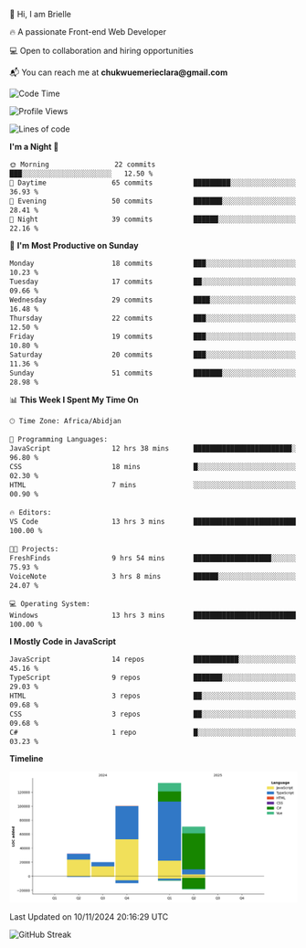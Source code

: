 <div align="left">
  <p>👋 Hi, I am Brielle</p>
  <p>🔥 A passionate Front-end Web Developer</p>
  <p>💻 Open to collaboration and hiring opportunities</p>
  <p>📬 You can reach me at <strong>chukwuemerieclara@gmail.com</strong></p>
</div>


 
 <!--START_SECTION:waka-->
![Code Time](http://img.shields.io/badge/Code%20Time-315%20hrs%2039%20mins-blue)

![Profile Views](http://img.shields.io/badge/Profile%20Views-120-blue)

![Lines of code](https://img.shields.io/badge/From%20Hello%20World%20I%27ve%20Written-116.0%20thousand%20lines%20of%20code-blue)

**I'm a Night 🦉** 

```text
🌞 Morning                22 commits          ███░░░░░░░░░░░░░░░░░░░░░░   12.50 % 
🌆 Daytime                65 commits          █████████░░░░░░░░░░░░░░░░   36.93 % 
🌃 Evening                50 commits          ███████░░░░░░░░░░░░░░░░░░   28.41 % 
🌙 Night                  39 commits          ██████░░░░░░░░░░░░░░░░░░░   22.16 % 
```
📅 **I'm Most Productive on Sunday** 

```text
Monday                   18 commits          ███░░░░░░░░░░░░░░░░░░░░░░   10.23 % 
Tuesday                  17 commits          ██░░░░░░░░░░░░░░░░░░░░░░░   09.66 % 
Wednesday                29 commits          ████░░░░░░░░░░░░░░░░░░░░░   16.48 % 
Thursday                 22 commits          ███░░░░░░░░░░░░░░░░░░░░░░   12.50 % 
Friday                   19 commits          ███░░░░░░░░░░░░░░░░░░░░░░   10.80 % 
Saturday                 20 commits          ███░░░░░░░░░░░░░░░░░░░░░░   11.36 % 
Sunday                   51 commits          ███████░░░░░░░░░░░░░░░░░░   28.98 % 
```


📊 **This Week I Spent My Time On** 

```text
🕑︎ Time Zone: Africa/Abidjan

💬 Programming Languages: 
JavaScript               12 hrs 38 mins      ████████████████████████░   96.80 % 
CSS                      18 mins             █░░░░░░░░░░░░░░░░░░░░░░░░   02.30 % 
HTML                     7 mins              ░░░░░░░░░░░░░░░░░░░░░░░░░   00.90 % 

🔥 Editors: 
VS Code                  13 hrs 3 mins       █████████████████████████   100.00 % 

🐱‍💻 Projects: 
FreshFinds               9 hrs 54 mins       ███████████████████░░░░░░   75.93 % 
VoiceNote                3 hrs 8 mins        ██████░░░░░░░░░░░░░░░░░░░   24.07 % 

💻 Operating System: 
Windows                  13 hrs 3 mins       █████████████████████████   100.00 % 
```

**I Mostly Code in JavaScript** 

```text
JavaScript               14 repos            ███████████░░░░░░░░░░░░░░   45.16 % 
TypeScript               9 repos             ███████░░░░░░░░░░░░░░░░░░   29.03 % 
HTML                     3 repos             ██░░░░░░░░░░░░░░░░░░░░░░░   09.68 % 
CSS                      3 repos             ██░░░░░░░░░░░░░░░░░░░░░░░   09.68 % 
C#                       1 repo              █░░░░░░░░░░░░░░░░░░░░░░░░   03.23 % 
```



**Timeline**

![Lines of Code chart](https://raw.githubusercontent.com/Brielle28/Brielle28/main/assets/bar_graph.png)


 Last Updated on 10/11/2024 20:16:29 UTC
<!--END_SECTION:waka-->

![GitHub Streak](https://github-readme-streak-stats.herokuapp.com/?user=Brielle28)



